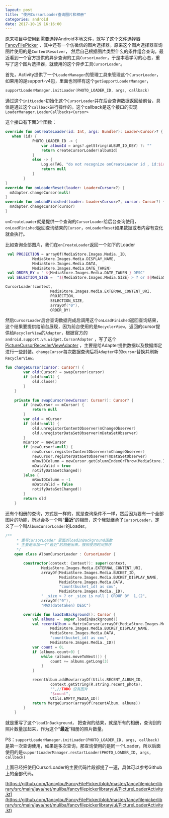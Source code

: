 ```yaml
---
layout: post
title: "使用CursorLoader查询图片和相册"
categories: android
date: 2017-10-19 16:16:00
---
```




原来项目中使用到需要选择Android本地文件，就写了这个文件选择器[FancyFilePicker](https://github.com/fancylou/FancyFilePicker) ，其中还有一个仿微信的图片选择器。原来这个图片选择器查询图片使用的是`ContentResolver`， 然后自己根据图片类型什么的条件组合查询。最近看到一个官方提供的异步查询的工具`CursorLoader`，于是本着学习的心态，重写了这个图片选择器，就使用的这个异步工具`CursorLoader`。

首先，Activity提供了一个`LoaderManager`的管理工具来管理这个`CursorLoader`，如果用的是support-v4包，里面也同样有这个`getSupportLoaderManager`，

```kotlin
supportLoaderManager.initLoader(PHOTO_LOADER_ID, args, callback)
```

通过这个`initLoader`初始化这个`CursorLoader`并在后台查询数据返回给前台，具体是通过这个`callback`进行操作的。这个callback是这个接口的实现`LoaderManager.LoaderCallbacks<Cursor>`

这个接口有下面3个函数：

```kotlin
override fun onCreateLoader(id: Int, args: Bundle?): Loader<Cursor>? {
   when (id) {
            PHOTO_LOADER_ID -> {
                var albumId = args?.getString(ALBUM_ID_KEY) ?: ""
                return createCursorLoader(albumId)
            }
            else -> {
                Log.e(TAG, "do not recognize onCreateLoader id , id:$id")
                return null
            }
        }
}
override fun onLoaderReset(loader: Loader<Cursor>?) {
  mAdapter.changeCursor(null)
}
override fun onLoadFinished(loader: Loader<Cursor>?, cursor: Cursor?) {
  mAdapter.changeCursor(cursor)
}

```

`onCreateLoader`就是提供一个查询的`CursorLoader`给后台查询使用，`onLoadFinished`返回查询结果的`Cursor`，`onLoaderReset`如果数据或者内容有变化就会执行。

比如查询全部图片，我们在`onCreateLoader`返回一个如下的Loader 

```kotlin
 val PROJECTION = arrayOf(MediaStore.Images.Media._ID,
            MediaStore.Images.Media.DISPLAY_NAME,
            MediaStore.Images.Media.DATA,
            MediaStore.Images.Media.DATE_TAKEN)
 val ORDER_BY = " ${MediaStore.Images.Media.DATE_TAKEN } DESC"
 val SELECTION_SIZE =  "${MediaStore.Images.Media.SIZE} > ? or ${MediaStore.Images.Media.SIZE} is null"

CursorLoader(context,
                    MediaStore.Images.Media.EXTERNAL_CONTENT_URI,
                    PROJECTION,
                    SELECTION_SIZE,
                    arrayOf("0"),
                    ORDER_BY)
```



然后`CursorLoader`后台查询数据完成后调用这个`onLoadFinished`返回查询结果，这个结果要提供给前台展现，因为前台使用的是`RecyclerView`，返回的cursor提供给`RecyclerView`的`Adapter`，根据官方的`android.support.v4.widget.CursorAdapter` ，写了这个[PictureCursorRecyclerViewAdapter](https://github.com/fancylou/FancyFilePicker/blob/master/fancyfilepickerlibrary/src/main/java/net/muliba/fancyfilepickerlibrary/adapter/PictureCursorRecyclerViewAdapter.kt) ，主要是给Adapter提供数据以及数据绑定进行一些封装。`changeCursor`每次数据查询后将`Adapter`中的`cursor`替换并刷新`RecyclerView`。



```kotlin
fun changeCursor(cursor: Cursor?) {
        var old:Cursor? = swapCursor(cursor)
        if (old!=null) {
            old.close()
        }
    }
    
    private fun swapCursor(newCursor: Cursor?): Cursor? {
        if (newCursor == mCursor) {
            return null
        }
        var old = mCursor
        if (old!=null) {
            old.unregisterContentObserver(mChangeObserver)
            old.unregisterDataSetObserver(mDataSetObserver)
        }
        mCursor = newCursor
        if (newCursor!=null) {
            newCursor.registerContentObserver(mChangeObserver)
            newCursor.registerDataSetObserver(mDataSetObserver)
            mRowIDColumn = newCursor.getColumnIndexOrThrow(MediaStore.Images.Media._ID)
            mDataValid = true
            notifyDataSetChanged()
        }else {
            mRowIDColumn = -1
            mDataValid = false
            notifyDataSetChanged()
        }
        return old
    }
```



还有个相册的查询，方式是一样的，就是查询条件不一样，然后因为要有一个全部图片的功能，所以会多一个叫“**最近**”的相册，这个我就继承了`CursorLoader`，定义了一个叫`AlbumCursorLoader`的Loader。

```kotlin
/**
     * 重写CursorLoader 里面的loadInBackground函数
     * 主要是添加一个“最近”的相册出来，按照使用时间排序
     */
    open class AlbumCursorLoader : CursorLoader {

        constructor(context: Context?): super(context,
                MediaStore.Images.Media.EXTERNAL_CONTENT_URI,
                arrayOf(MediaStore.Images.Media.BUCKET_ID,
                        MediaStore.Images.Media.BUCKET_DISPLAY_NAME,
                        MediaStore.Images.Media.DATA,
                        "count(bucket_id) as cou",
                        MediaStore.Images.Media._ID),
                " _size > ? or _size is null ) GROUP BY  1,(2",
                arrayOf("0"),
                "MAX(datetaken) DESC")

        override fun loadInBackground(): Cursor {
            val albums =  super.loadInBackground()
            val recentAlbum = MatrixCursor(arrayOf(MediaStore.Images.Media.BUCKET_ID,
                    MediaStore.Images.Media.BUCKET_DISPLAY_NAME,
                    MediaStore.Images.Media.DATA,
                    "count(bucket_id) as cou",
                    MediaStore.Images.Media._ID))
            var count = 0L
            if (albums.count>0) {
                while (albums.moveToNext()) {
                    count += albums.getLong(3)
                }
            }

            recentAlbum.addRow(arrayOf(Utils.RECENT_ALBUM_ID,
                    context.getString(R.string.recent_photo),
                    "",//TODO 没有图片
                    "$count",
                    Utils.EMPTY_MEDIA_ID))
            return MergeCursor(arrayOf(recentAlbum, albums))
        }
    }
```

就是重写了这个`loadInBackground`， 把查询的结果，就是所有的相册，查询到的照片数量加起来，作为这个“**最近**”相册的照片数量。



PS：`supportLoaderManager.initLoader(PHOTO_LOADER_ID, args, callback)`是第一次查询使用，如果是多次查询，那查询使用的是同一个Loader，所以后面使用的是`supportLoaderManager.restartLoader(PHOTO_LOADER_ID, args, callback)`



上面已经把使用CursorLoader的主要代码片段都提了一遍，具体可以参考Github上的全部代码。

[https://github.com/fancylou/FancyFilePicker/blob/master/fancyfilepickerlibrary/src/main/java/net/muliba/fancyfilepickerlibrary/ui/PictureLoaderActivity.kt](https://github.com/fancylou/FancyFilePicker/blob/master/fancyfilepickerlibrary/src/main/java/net/muliba/fancyfilepickerlibrary/ui/PictureLoaderActivity.kt)






